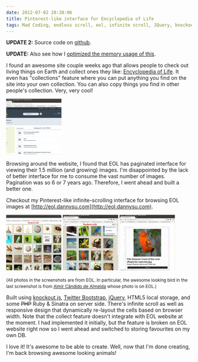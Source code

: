 ```yaml
---
date: 2012-07-02 20:38:06
title: Pinterest-like interface for Encyclopedia of Life
tags: Mad Coding, endless scroll, eol, infinite scroll, JQuery, knockout.js, pinterest, responsive design, twitter bootstrap
---
```

**UPDATE 2:** Source code on [github][2].

**UPDATE:** Also see how I [optimized the memory usage of this][1].

I found an awesome site couple weeks ago that allows people to check out living
things on Earth and collect ones they like: [Encyclopedia of
Life](http://eol.org). It even has "collections" feature where you can put
anything you find on the site into your own collection. You can also copy
things you find in other people's collection. Very, very cool!

[![](/images/eol.org_-150x150.png)](/images/eol.org_.png)

Browsing around the website, I found that EOL has paginated interface for
viewing their 1.5 million (and growing) images. I'm disappointed by the lack of
better interface for me to consume the vast number of images. Pagination was so
6 or 7 years ago. Therefore, I went ahead and built a better one.

Checkout my Pinterest-like infinite-scrolling interface for browsing EOL images
at [http://eol.dannysu.com](http://eol.dannysu.com).

[![](/images/eol.pinterest-150x150.png)](/images/eol.pinterest.png)
[![](/images/responsive-150x150.png)](/images/responsive.png)
[![](/images/eol.modal_-150x150.png)](/images/eol.modal_.png)

<small>(All photos in the screenshots are from EOL. In particular, the awesome
looking bird in the last screenshot is from [Almir Cândido de
Almeida](http://www.flickr.com/photos/almircandido/4744381560/) whose photo is
on EOL.)</small>

Built using [knockout.js](http://knockoutjs.com/), [Twitter
Bootstrap](http://twitter.github.com/bootstrap/), [jQuery](http://jquery.com/),
HTML5 local storage, and some <del>PHP</del> Ruby & Sinatra on server side.
There's infinite scroll as well as responsive design that dynamically re-layout
the cells based on browser width. Note that the collect feature doesn't
integrate with EOL website at the moment. I had implemented it initially, but
the feature is broken on EOL website right now so I went ahead and switched to
storing favourites on my own DB.

I love it! It's awesome to be able to create. Well, now that I'm done creating,
I'm back browsing awesome looking animals!

  [1]: /2012/07/07/infinite-scroll-memory-optimization/
  [2]: https://github.com/dannysu/eol-infinite-scroll
